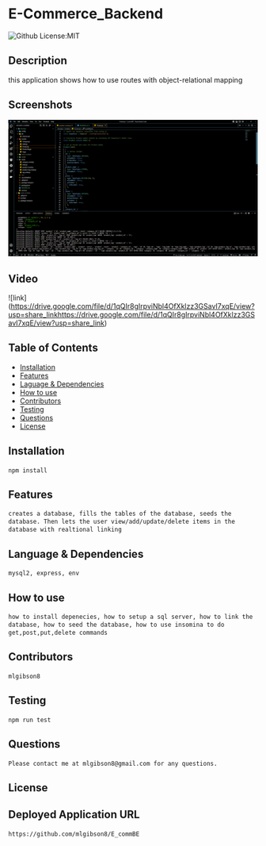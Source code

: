 # E-Commerce_Backend
  ![Github License:MIT](https://img.shields.io/badge/License-MIT-yellow.svg)
## Description
  this application shows how to use routes with object-relational mapping
## Screenshots
![Screenshot](https://github.com/mlgibson8/E_commBE/blob/main/Develop/e_commerce.png)

## Video    
![link] (https://drive.google.com/file/d/1qQIr8gIrpviNbl4OfXklzz3GSavI7xqE/view?usp=share_linkhttps://drive.google.com/file/d/1qQIr8gIrpviNbl4OfXklzz3GSavI7xqE/view?usp=share_link)
## Table of Contents
* [Installation](#installation)
* [Features](#features)
* [Laguage & Dependencies](#language)
* [How to use](#howtouse)
* [Contributors](#contributors)
* [Testing](#testing)
* [Questions](#questions)
* [License](#license)
## Installation
    npm install 
## Features
    creates a database, fills the tables of the database, seeds the database. Then lets the user view/add/update/delete items in the database with realtional linking
## Language & Dependencies
    mysql2, express, env
## How to use
    how to install depenecies, how to setup a sql server, how to link the database, how to seed the database, how to use insomina to do get,post,put,delete commands
## Contributors
    mlgibson8
## Testing
    npm run test
## Questions
    Please contact me at mlgibson8@gmail.com for any questions.
## License
    
## Deployed Application URL
    https://github.com/mlgibson8/E_commBE

